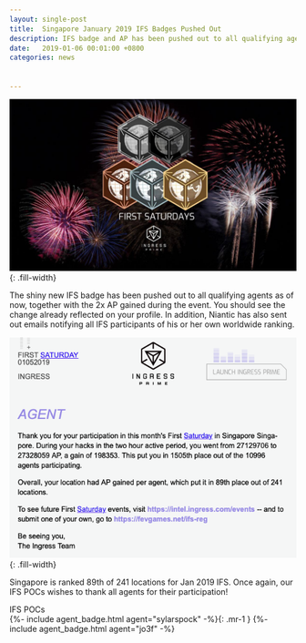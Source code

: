 ```yaml
---
layout: single-post
title:  Singapore January 2019 IFS Badges Pushed Out
description: IFS badge and AP has been pushed out to all qualifying agents.
date:   2019-01-06 00:01:00 +0800
categories: news


---
```

<style type="text/css">
.top {
  margin-bottom: 10px;
  background: #f3f3f3;
  padding: 12px 15px;
}
.top h5 {
  font-size: 1rem;
}
.top .value {
  font-style: italic;
  font-size: 0.9em;
}
</style>

![ingress fs](/assets/images/news/ifs_sg_banner.jpg){: .fill-width}

The shiny new IFS badge has been pushed out to all qualifying agents as of now, together with the 2x AP gained during the event.
You should see the change already reflected on your profile.
In addition, Niantic has also sent out emails notifying all IFS participants of his or her own worldwide ranking.

![ingress fs](/assets/images/news/ifs_email.png){: .fill-width}

Singapore is ranked 89th of 241 locations for Jan 2019 IFS.
Once again, our IFS POCs wishes to thank all agents for their participation!

IFS POCs<br/>
{%- include agent_badge.html agent="sylarspock" -%}{: .mr-1 }
{%- include agent_badge.html agent="jo3f" -%}
